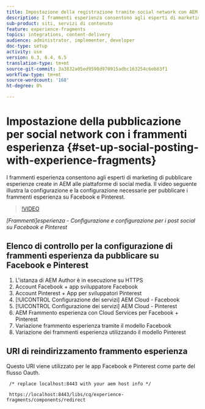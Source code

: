 ```yaml
---
title: Impostazione della registrazione tramite social network con AEM frammenti esperienza
description: I frammenti esperienza consentono agli esperti di marketing di pubblicare esperienze create in AEM alle piattaforme di social media. Il video seguente illustra la configurazione e la configurazione necessarie per pubblicare i frammenti esperienza su Facebook e Pinterest.
sub-product: siti, servizi di contenuto
feature: experience-fragments
topics: integrations, content-delivery
audience: administrator, implementer, developer
doc-type: setup
activity: use
version: 6.3, 6.4, 6.5
translation-type: tm+mt
source-git-commit: 3a3832a05ed9598d970915adbc163254c6eb83f1
workflow-type: tm+mt
source-wordcount: '168'
ht-degree: 0%

---
```



# Impostazione della pubblicazione per social network con i frammenti esperienza {#set-up-social-posting-with-experience-fragments}

I frammenti esperienza consentono agli esperti di marketing di pubblicare esperienze create in AEM alle piattaforme di social media. Il video seguente illustra la configurazione e la configurazione necessarie per pubblicare i frammenti esperienza su Facebook e Pinterest.

>[!VIDEO](https://video.tv.adobe.com/v/20592/?quality=9&learn=on)

*[Frammenti]esperienza - Configurazione e configurazione per i post social su Facebook e Pinterest*

## Elenco di controllo per la configurazione di frammenti esperienza da pubblicare su Facebook e Pinterest

1. L&#39;istanza di AEM Author è in esecuzione su HTTPS
2. Account Facebook + app sviluppatore Facebook
3. Account Pinterest + App per sviluppatori Pinterest
4. [!UICONTROL Configurazione dei servizi] AEM Cloud - Facebook
5. [!UICONTROL Configurazione dei servizi] AEM Cloud - Pinterest
6. AEM Frammento esperienza con Cloud Services per Facebook + Pinterest
7. Variazione frammento esperienza tramite il modello Facebook
8. Variazione dei frammenti esperienza utilizzando il modello Pinterest

## URI di reindirizzamento frammento esperienza

Questo URI viene utilizzato per le app Facebook e Pinterest come parte del flusso Oauth.

```plain
 /* replace localhost:8443 with your aem host info */

 https://localhost:8443/libs/cq/experience-fragments/components/redirect
```

